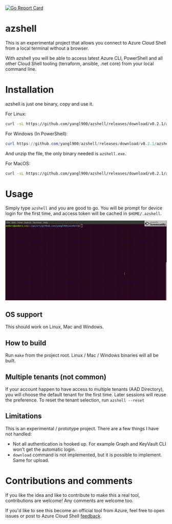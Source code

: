 [![Go Report Card](https://goreportcard.com/badge/github.com/yangl900/azshell)](https://goreportcard.com/report/github.com/yangl900/azshell)

# azshell
This is an experimental project that allows you connect to Azure Cloud Shell from a local terminal without a browser.

With azshell you will be able to access latest Azure CLI, PowerShell and all other Cloud Shell tooling (terraform, ansible, .net core) from your local command line.

# Installation
azshell is just one binary, copy and use it.

For Linux:
```bash
curl -sL https://github.com/yangl900/azshell/releases/download/v0.2.1/azshell_linux_64-bit.tar.gz | tar xz
```

For Windows (In PowerShell):
```powershell
curl https://github.com/yangl900/azshell/releases/download/v0.2.1/azshell_windows_64-bit.zip -OutFile azshell_windows_64.zip
```
And unzip the file, the only binary needed is `azshell.exe`.

For MacOS:
```bash
curl -sL https://github.com/yangl900/azshell/releases/download/v0.2.1/azshell_macOS_64-bit.tar.gz | tar xz
```

# Usage
Simply type `azshell` and you are good to go. You will be prompt for device login for the first time, and access token will be cached in `$HOME/.azshell`.

![Demo](gif/azshell.gif)

## OS support
This should work on Linux, Mac and Windows.

## How to build
Run `make` from the project root. Linux / Mac / Windows binaries will all be built.

## Multiple tenants (not common)
If your account happen to have access to multiple tenants (AAD Directory), you will choose the default tenant for the first time. Later sessions will reuse the preference. To reset the tenant selection, run `azshell --reset`

## Limitations
This is an experimental / prototype project. There are a few things I have not handled:

* Not all authentication is hooked up. For example Graph and KeyVault CLI won't get the automatic login.
* `download` command is not implemented, but it is possible to implement. Same for upload.

# Contributions and comments
If you like the idea and like to contribute to make this a real tool, contributions are welcome! Any comments are welcome too.

If you'd like to see this become an official tool from Azure, feel free to open issues or post to Azure Cloud Shell [feedback](https://feedback.azure.com/forums/598699-azure-cloud-shell).

